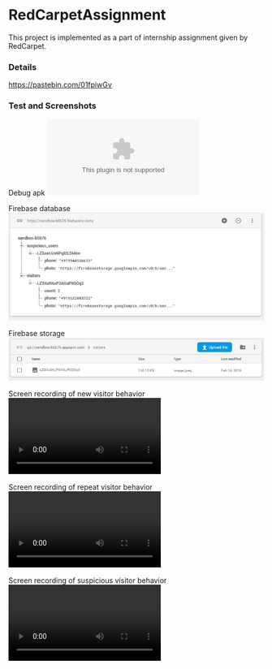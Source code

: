 # RedCarpetAssignment

This project is implemented as a part of internship assignment given by RedCarpet.

### Details

https://pastebin.com/01fpiwGv

### Test and Screenshots

Debug apk
![app-debug.apk](dist/app-debug.apk?raw=true)

Firebase database
![fb-db.jpg](screenshots/fb-db.jpg?raw=true)

Firebase storage
![fb-s.jpg](screenshots/fb-s.jpg?raw=true)

Screen recording of new visitor behavior
![new_visistor.mp4](screenshots/new_visistor.mp4?raw=true)

Screen recording of repeat visitor behavior
![repeat_visitor.mp4](screenshots/repeat_visitor.mp4?raw=true)

Screen recording of suspicious visitor behavior
![suspicious_visitor.mp4](screenshots/suspicious_visitor.mp4?raw=true)
